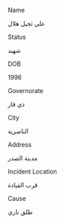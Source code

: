 Name

علي ثجيل هلال

Status

شهيد

DOB

1996

Governorate

ذي قار

City

الناصرية

Address

مدينة الصدر

Incident Location

قرب القيادة

Cause

طلق ناري 